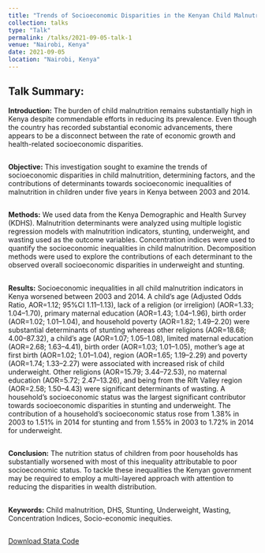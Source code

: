 ```yaml
---
title: "Trends of Socioeconomic Disparities in the Kenyan Child Malnutrition Statistics: An analysis of the Demographic and Health Survey"
collection: talks
type: "Talk"
permalink: /talks/2021-09-05-talk-1
venue: "Nairobi, Kenya"
date: 2021-09-05
location: "Nairobi, Kenya"
---
```


## Talk Summary:

**Introduction:** The burden of child malnutrition remains substantially high in Kenya despite commendable efforts in reducing its prevalence. Even though the country has recorded substantial economic advancements, there appears to be a disconnect between the rate of economic growth and health-related socioeconomic disparities.<br>
##
**Objective:** This investigation sought to examine the trends of socioeconomic disparities in child malnutrition, determining factors, and the contributions of determinants towards socioeconomic inequalities of malnutrition in children under five years in Kenya between 2003 and 2014.<br>
##
**Methods:** We used data from the Kenya Demographic and Health Survey (KDHS). Malnutrition determinants were analyzed using multiple logistic regression models with malnutrition indicators, stunting, underweight, and wasting used as the outcome variables. Concentration indices were used to quantify the socioeconomic inequalities in child malnutrition. Decomposition methods were used to explore the contributions of each determinant to the observed overall socioeconomic disparities in underweight and stunting. <br>
##
**Results:** Socioeconomic inequalities in all child malnutrition indicators in Kenya worsened between 2003 and 2014. A child’s age (Adjusted Odds Ratio, AOR=1.12; 95%CI 1.11–1.13), lack of a religion (or irreligion) (AOR=1.33; 1.04–1.70), primary maternal education (AOR=1.43; 1.04–1.96), birth order (AOR=1.02; 1.01–1.04), and household poverty (AOR=1.82; 1.49–2.20) were substantial determinants of stunting whereas other religions (AOR=18.68; 4.00–87.32), a child’s age (AOR=1.07; 1.05–1.08), limited maternal education (AOR=2.68; 1.63–4.41), birth order (AOR=1.03; 1.01–1.05), mother’s age at first birth (AOR=1.02; 1.01–1.04), region (AOR=1.65; 1.19–2.29) and poverty (AOR=1.74; 1.33–2.27) were associated with increased risk of child underweight. Other religions (AOR=15.79; 3.44–72.53), no maternal education (AOR=5.72; 2.47–13.26), and being from the Rift Valley region (AOR=2.58; 1.50–4.43) were significant determinants of wasting. A household’s socioeconomic status was the largest significant contributor towards socioeconomic disparities in stunting and underweight. The contribution of a household’s socioeconomic status rose from 1.38% in 2003 to 1.51% in 2014 for stunting and from 1.55% in 2003 to 1.72% in 2014 for underweight. <br>
##
**Conclusion:** The nutrition status of children from poor households has substantially worsened with most of this inequality attributable to poor socioeconomic status. To tackle these inequalities the Kenyan government may be required to employ a multi-layered approach with attention to reducing the disparities in wealth distribution.<br>
## 
**Keywords:** Child malnutrition, DHS, Stunting, Underweight, Wasting, Concentration Indices, Socio-economic inequities.<br>
##
[Download Stata Code](https://okutse.github.io/_files/stata.do)
